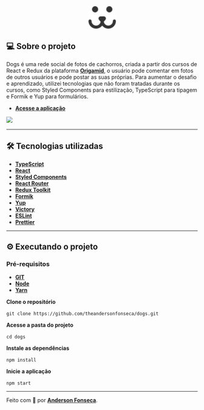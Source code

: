 <div align="center">
  <img src="./src/assets/dogs.svg" width="75px"/>
</div>

## 💻 Sobre o projeto

Dogs é uma rede social de fotos de cachorros, criada a partir dos cursos de React e Redux da plataforma **[Origamid](https://www.origamid.com/)**, o usuário pode comentar em fotos de outros usuários e pode postar as suas próprias. Para aumentar o desafio e aprendizado, utilizei tecnologias que não foram tratadas durante os cursos, como Styled Components para estilização, TypeScript para tipagem e Formik e Yup para formulários.

- **[Acesse a aplicação](https://dogs-origamid-two.vercel.app/)**

![](./github/dogs.gif)

---

## :hammer_and_wrench: Tecnologias utilizadas

- **[TypeScript](https://www.typescriptlang.org/)**
- **[React](https://pt-br.reactjs.org/)**
- **[Styled Components](https://styled-components.com/)**
- **[React Router](https://reactrouter.com/core/guides/philosophy)**
- **[Redux Toolkit](https://redux-toolkit.js.org/)**
- **[Formik](https://formik.org/)**
- **[Yup](https://github.com/jquense/yup)**
- **[Victory](https://formidable.com/open-source/victory/)**
- **[ESLint](https://eslint.org/)**
- **[Prettier](https://prettier.io/)**

---

## ⚙️ Executando o projeto

### Pré-requisitos

- **[GIT](https://git-scm.com/)**
- **[Node](https://nodejs.org/en/)**
- **[Yarn](https://classic.yarnpkg.com/en/docs/install/)**

**Clone o repositório**

```
git clone https://github.com/theandersonfonseca/dogs.git
```

**Acesse a pasta do projeto**

```
cd dogs
```

**Instale as dependências**

```
npm install
```

**Inicie a aplicação**

```
npm start
```

---

Feito com 💜 por **[Anderson Fonseca](https://github.com/theandersonfonseca)**.
